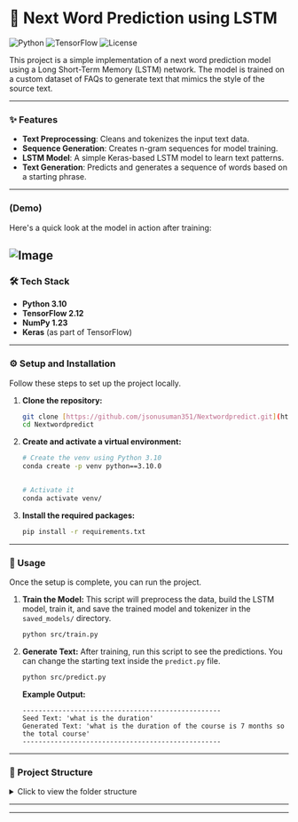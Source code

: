 # 🤖 Next Word Prediction using LSTM

![Python](https://img.shields.io/badge/Python-3.10-blue.svg) ![TensorFlow](https://img.shields.io/badge/TensorFlow-2.12-orange.svg) ![License](https://img.shields.io/badge/License-MIT-green.svg)

This project is a simple implementation of a next word prediction model using a Long Short-Term Memory (LSTM) network. The model is trained on a custom dataset of FAQs to generate text that mimics the style of the source text.

---

### ✨ Features

-   **Text Preprocessing**: Cleans and tokenizes the input text data.
-   **Sequence Generation**: Creates n-gram sequences for model training.
-   **LSTM Model**: A simple Keras-based LSTM model to learn text patterns.
-   **Text Generation**: Predicts and generates a sequence of words based on a starting phrase.

---

### (Demo)

Here's a quick look at the model in action after training:

![Image](https://github.com/user-attachments/assets/c1333d8e-0d66-4941-9497-db1d1654f4c3)
---

### 🛠️ Tech Stack

-   **Python 3.10**
-   **TensorFlow 2.12**
-   **NumPy 1.23**
-   **Keras** (as part of TensorFlow)

---

### ⚙️ Setup and Installation

Follow these steps to set up the project locally.

1.  **Clone the repository:**
    ```bash
    git clone [https://github.com/jsonusuman351/Nextwordpredict.git](https://github.com/jsonusuman351/Nextwordpredict.git)
    cd Nextwordpredict
    ```

2.  **Create and activate a virtual environment:**
    ```bash
    # Create the venv using Python 3.10
    conda create -p venv python==3.10.0


    # Activate it
    conda activate venv/
    ```

3.  **Install the required packages:**
    ```bash
    pip install -r requirements.txt
    ```

---

### 🚀 Usage

Once the setup is complete, you can run the project.

1.  **Train the Model:**
    This script will preprocess the data, build the LSTM model, train it, and save the trained model and tokenizer in the `saved_models/` directory.
    ```bash
    python src/train.py
    ```

2.  **Generate Text:**
    After training, run this script to see the predictions. You can change the starting text inside the `predict.py` file.
    ```bash
    python src/predict.py
    ```
    **Example Output:**
    ```
    --------------------------------------------------
    Seed Text: 'what is the duration'
    Generated Text: 'what is the duration of the course is 7 months so the total course'
    --------------------------------------------------
    ```

---

### 📂 Project Structure

<details>
<summary>Click to view the folder structure</summary>

```
Nextwordpredict/
│
├── .gitignore
├── README.md
├── requirements.txt
│
├── data/
│   └── faqs.txt
│
├── saved_models/
│   └── .gitkeep
│
└── src/
    ├── __init__.py
    ├── data_preprocessing.py
    ├── model.py
    ├── train.py
    └── predict.py
```
</details>

---


---
